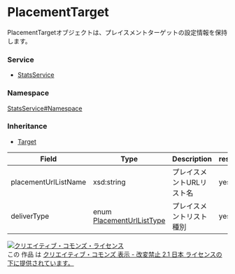 

# PlacementTarget

PlacementTargetオブジェクトは、プレイスメントターゲットの設定情報を保持します。

### Service

+ [StatsService](../../services/StatsService.md)

### Namespace

[StatsService#Namespace](../../services/StatsService.md#namespace)

### Inheritance

+ [Target](./Target.md)

| Field | Type | Description | response |
| ----- | ---- | ----------- | -------- |
| placementUrlListName | xsd:string | プレイスメントURLリスト名 | yes | |
| deliverType | enum [PlacementUrlListType](./PlacementUrlListType.md) | プレイスメントリスト種別 | yes | |

<a rel="license" href="http://creativecommons.org/licenses/by-nd/2.1/jp/"><img alt="クリエイティブ・コモンズ・ライセンス" style="border-width:0" src="https://i.creativecommons.org/l/by-nd/2.1/jp/88x31.png" /></a><br />この 作品 は <a rel="license" href="http://creativecommons.org/licenses/by-nd/2.1/jp/">クリエイティブ・コモンズ 表示 - 改変禁止 2.1 日本 ライセンスの下に提供されています。</a>
